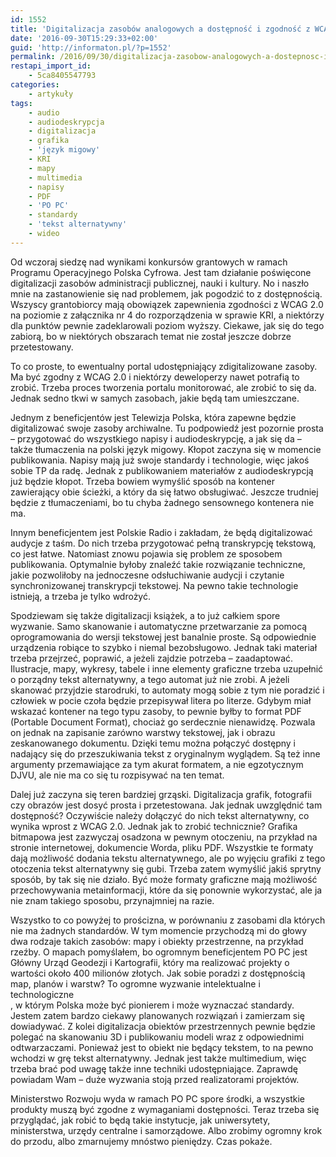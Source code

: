 ```yaml
---
id: 1552
title: 'Digitalizacja zasobów analogowych a dostępność i zgodność z WCAG 2.0'
date: '2016-09-30T15:29:33+02:00'
guid: 'http://informaton.pl/?p=1552'
permalink: /2016/09/30/digitalizacja-zasobow-analogowych-a-dostepnosc-i-zgodnosc-z-wcag-2-0/
restapi_import_id:
    - 5ca8405547793
categories:
    - artykuły
tags:
    - audio
    - audiodeskrypcja
    - digitalizacja
    - grafika
    - 'język migowy'
    - KRI
    - mapy
    - multimedia
    - napisy
    - PDF
    - 'PO PC'
    - standardy
    - 'tekst alternatywny'
    - wideo
---
```


Od wczoraj siedzę nad wynikami konkursów grantowych w ramach Programu Operacyjnego Polska Cyfrowa. Jest tam działanie poświęcone digitalizacji zasobów administracji publicznej, nauki i kultury. No i naszło mnie na zastanowienie się nad problemem, jak pogodzić to z dostępnością. Wszyscy grantobiorcy mają obowiązek zapewnienia zgodności z WCAG 2.0 na poziomie z załącznika nr 4 do rozporządzenia w sprawie KRI, a niektórzy dla punktów pewnie zadeklarowali poziom wyższy. Ciekawe, jak się do tego zabiorą, bo w niektórych obszarach temat nie został jeszcze dobrze przetestowany.

To co proste, to ewentualny portal udostępniający zdigitalizowane zasoby. Ma być zgodny z WCAG 2.0 i niektórzy deweloperzy nawet potrafią to zrobić. Trzeba proces tworzenia portalu monitorować, ale zrobić to się da. Jednak sedno tkwi w samych zasobach, jakie będą tam umieszczane.

Jednym z beneficjentów jest Telewizja Polska, która zapewne będzie digitalizować swoje zasoby archiwalne. Tu podpowiedź jest pozornie prosta – przygotować do wszystkiego napisy i audiodeskrypcję, a jak się da – także tłumaczenia na polski język migowy. Kłopot zaczyna się w momencie publikowania. Napisy mają już swoje standardy i technologie, więc jakoś sobie TP da radę. Jednak z publikowaniem materiałów z audiodeskrypcją już będzie kłopot. Trzeba bowiem wymyślić sposób na kontener zawierający obie ścieżki, a który da się łatwo obsługiwać. Jeszcze trudniej będzie z tłumaczeniami, bo tu chyba żadnego sensownego kontenera nie ma.

Innym beneficjentem jest Polskie Radio i zakładam, że będą digitalizować audycje z taśm. Do nich trzeba przygotować pełną transkrypcję tekstową, co jest łatwe. Natomiast znowu pojawia się problem ze sposobem publikowania. Optymalnie byłoby znaleźć takie rozwiązanie techniczne, jakie pozwoliłoby na jednoczesne odsłuchiwanie audycji i czytanie synchronizowanej transkrypcji tekstowej. Na pewno takie technologie istnieją, a trzeba je tylko wdrożyć.

Spodziewam się także digitalizacji książek, a to już całkiem spore wyzwanie. Samo skanowanie i automatyczne przetwarzanie za pomocą oprogramowania do wersji tekstowej jest banalnie proste. Są odpowiednie urządzenia robiące to szybko i niemal bezobsługowo. Jednak taki materiał trzeba przejrzeć, poprawić, a jeżeli zajdzie potrzeba – zaadaptować. Ilustracje, mapy, wykresy, tabele i inne elementy graficzne trzeba uzupełnić o porządny tekst alternatywny, a tego automat już nie zrobi. A jeżeli skanować przyjdzie starodruki, to automaty mogą sobie z tym nie poradzić i człowiek w pocie czoła będzie przepisywał litera po literze. Gdybym miał wskazać kontener na tego typu zasoby, to pewnie byłby to format PDF (Portable Document Format), chociaż go serdecznie nienawidzę. Pozwala on jednak na zapisanie zarówno warstwy tekstowej, jak i obrazu zeskanowanego dokumentu. Dzięki temu można połączyć dostępny i nadający się do przeszukiwania tekst z oryginalnym wyglądem. Są też inne argumenty przemawiające za tym akurat formatem, a nie egzotycznym DJVU, ale nie ma co się tu rozpisywać na ten temat.

Dalej już zaczyna się teren bardziej grząski. Digitalizacja grafik, fotografii czy obrazów jest dosyć prosta i przetestowana. Jak jednak uwzględnić tam dostępność? Oczywiście należy dołączyć do nich tekst alternatywny, co wynika wprost z WCAG 2.0. Jednak jak to zrobić technicznie? Grafika bitmapowa jest zazwyczaj osadzona w pewnym otoczeniu, na przykład na stronie internetowej, dokumencie Worda, pliku PDF. Wszystkie te formaty dają możliwość dodania tekstu alternatywnego, ale po wyjęciu grafiki z tego otoczenia tekst alternatywny się gubi. Trzeba zatem wymyślić jakiś sprytny sposób, by tak się nie działo. Być może formaty graficzne mają możliwość przechowywania metainformacji, które da się ponownie wykorzystać, ale ja nie znam takiego sposobu, przynajmniej na razie.

Wszystko to co powyżej to prościzna, w porównaniu z zasobami dla których nie ma żadnych standardów. W tym momencie przychodzą mi do głowy dwa rodzaje takich zasobów: mapy i obiekty przestrzenne, na przykład rzeźby. O mapach pomyślałem, bo ogromnym beneficjentem PO PC jest Główny Urząd Geodezji i Kartografii, który ma realizować projekty o wartości około 400 milionów złotych. Jak sobie poradzi z dostępnością map, planów i warstw? To ogromne wyzwanie intelektualne i technologiczne  
, w którym Polska może być pionierem i może wyznaczać standardy. Jestem zatem bardzo ciekawy planowanych rozwiązań i zamierzam się dowiadywać. Z kolei digitalizacja obiektów przestrzennych pewnie będzie polegać na skanowaniu 3D i publikowaniu modeli wraz z odpowiednimi odtwarzaczami. Ponieważ jest to obiekt nie będący tekstem, to na pewno wchodzi w grę tekst alternatywny. Jednak jest także multimedium, więc trzeba brać pod uwagę także inne techniki udostępniające. Zaprawdę powiadam Wam – duże wyzwania stoją przed realizatorami projektów.

Ministerstwo Rozwoju wyda w ramach PO PC spore środki, a wszystkie produkty muszą być zgodne z wymaganiami dostępności. Teraz trzeba się przyglądać, jak robić to będą takie instytucje, jak uniwersytety, ministerstwa, urzędy centralne i samorządowe. Albo zrobimy ogromny krok do przodu, albo zmarnujemy mnóstwo pieniędzy. Czas pokaże.
